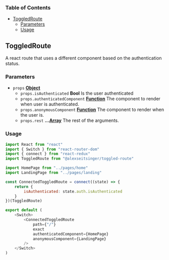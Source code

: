 <!-- Generated by documentation.js. Update this documentation by updating the source code. -->

### Table of Contents

-   [ToggledRoute][1]
    -   [Parameters][2]
    -   [Usage][3]

## ToggledRoute

A react route that uses a different component based on the authentication status.

### Parameters

-   `props` **[Object][3]**
    -   `props.isAuthenticated` **Bool** Is the user authenticated
    -   `props.authenticatedComponent` **[Function][4]** The component to render when user is authenticated.
    -   `props.anonymousComponent` **[Function][4]** The component to render when the user is.
    -   `props.rest` **...[Array][5]** The rest of the arguments.

### Usage

```javascript
import React from "react"
import { Switch } from "react-router-dom"
import { connect } from "react-redux"
import ToggledRoute from "@alexseitsinger/toggled-route"

import HomePage from "../pages/home"
import LandingPage from "../pages/landing"

const ConnectedToggledRoute = connect((state) => {
	return {
		isAuthenticated: state.auth.isAuthenticated
	}
})(ToggledRoute)

export default (
	<Switch>
		<ConnectedToggledRoute
			path={"/"}
			exact
			authenticatedComponent={HomePage}
			anonymousComponent={LandingPage}
		/>
	</Switch>
)
```

[1]: #toggledroute
[2]: #parameters
[3]: https://developer.mozilla.org/docs/Web/JavaScript/Reference/Global_Objects/Object
[4]: https://developer.mozilla.org/docs/Web/JavaScript/Reference/Statements/function
[5]: https://developer.mozilla.org/docs/Web/JavaScript/Reference/Global_Objects/Array
